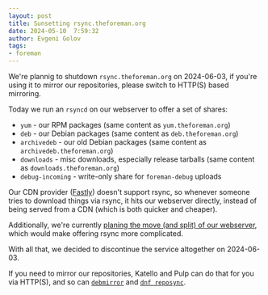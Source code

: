 ```yaml
---
layout: post
title: Sunsetting rsync.theforeman.org
date: 2024-05-10  7:59:32
author: Evgeni Golov
tags:
- foreman
---
```


We're plannig to shutdown `rsync.theforeman.org` on 2024-06-03, if you're using it to mirror our repositories, please switch to HTTP(S) based mirroring.

<!--more-->

Today we run an `rsyncd` on our webserver to offer a set of shares:
* `yum` - our RPM packages (same content as `yum.theforeman.org`)
* `deb` - our Debian packages (same content as `deb.theforeman.org`)
* `archivedeb` - our old Debian packages (same content as `archivedeb.theforeman.org`)
* `downloads` - misc downloads, especially release tarballs (same content as `downloads.theforeman.org`)
* `debug-incoming` - write-only share for `foreman-debug` uploads

Our CDN provider ([Fastly](https://fastly.com)) doesn't support rsync, so whenever someone tries to download things via rsync, it hits our webserver directly, instead of being served from a CDN (which is both quicker and cheaper).

Additionally, we're currently [planing the move (and split) of our webserver](https://github.com/theforeman/foreman-infra/issues/1724#issuecomment-1988313625), which would make offering rsync more complicated.

With all that, we decided to discontinue the service altogether on 2024-06-03.

If you need to mirror our repositories, Katello and Pulp can do that for you via HTTP(S), and so can  [`debmirror`](https://packages.debian.org/search?keywords=debmirror) and [`dnf reposync`](https://dnf-plugins-core.readthedocs.io/en/latest/reposync.html).
